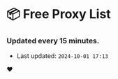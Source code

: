 # :package: Free Proxy List
### Updated every 15 minutes.

- Last updated: `2024-10-01 17:13`

:heart:
